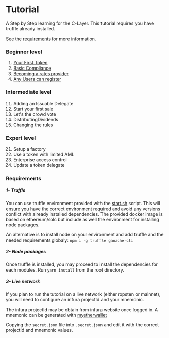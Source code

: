 
# Tutorial

A Step by Step learning for the C-Layer.
This tutorial requires you have truffle already installed.

See the [requirements](#requirements) for more information.

### Beginner level

01. [Your First Token](./01-TokenCreation.md)
02. [Basic Compliance](./02-BasicTokenCompliance.md)
03. [Becoming a rates provider](./03-RatesProvider.md)
04. [Any Users can register](./04-UserRegistry.md)

### Intermediate level

11. Adding an Issuable Delegate
12. Start your first sale
13. Let's the crowd vote
14. DistributingDividends
15. Changing the rules

### Expert level

21. Setup a factory
22. Use a token with limited AML
23. Enterprise access control
24. Update a token delegate

### Requirements

##### 1- Truffle
You can use truffle environment provided with the [start.sh](../start.sh) script.
This will ensure you have the correct environment required and avoid any versions conflict with already installed dependencies.
The provided docker image is based on ethereum/solc but include as well the environment for installing node packages. 

An alternative is to install node on your environment and add truffle and the needed requirements globaly: 
`npm i -g truffle ganache-cli`

##### 2- Node packages
Once truffle is installed, you may proceed to install the dependencies for each modules.
Run `yarn install` from the root directory.

##### 3- Live network
If you plan to run the tutorial on a live network (either ropsten or mainnet), you will need to configure an infura projectId and your mnemonic.

The infura projectId may be obtain from infura website once logged in.
A mnemonic can be generated with [myetherwallet](https://www.myetherwallet.com/create-wallet)

Copying the `secret.json` file into `.secret.json` and edit it with the correct projectId and mnemonic values.



